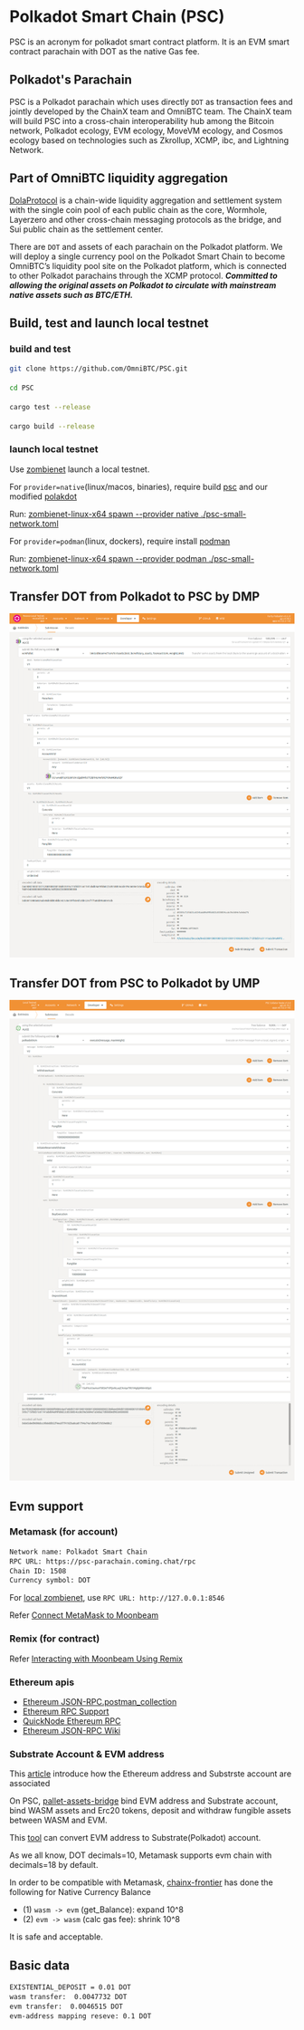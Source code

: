 # Polkadot Smart Chain (PSC)
  PSC is an acronym for polkadot smart contract platform. It is an EVM smart contract parachain with DOT as the native Gas fee.

## Polkadot's Parachain
PSC is a Polkadot parachain which uses directly `DOT` as transaction fees and jointly developed by the ChainX team and OmniBTC team.
The ChainX team will build PSC into a cross-chain interoperability hub among the Bitcoin network, Polkadot ecology, EVM ecology, MoveVM ecology, and Cosmos ecology based on technologies such as Zkrollup, XCMP, ibc, and Lightning Network.

## Part of OmniBTC liquidity aggregation
[DolaProtocol](https://github.com/OmniBTC/OmniProtocol)  is a chain-wide liquidity aggregation and settlement system with the single coin pool of each public chain as the core, Wormhole, Layerzero and other cross-chain messaging protocols as the bridge, and Sui public chain as the settlement center.

There are `DOT` and assets of each parachain on the Polkadot platform. We will deploy a single currency pool on the Polkadot Smart Chain to become OmniBTC’s liquidity pool site on the Polkadot platform, which is connected to other Polkadot parachains through the XCMP protocol. 
***Committed to allowing the original assets on Polkadot to circulate with mainstream native assets such as BTC/ETH.***

## Build, test and launch local testnet

### build and test
```bash
git clone https://github.com/OmniBTC/PSC.git

cd PSC

cargo test --release

cargo build --release
```

### launch local testnet

Use [zombienet](https://github.com/paritytech/zombienet) launch a local testnet.

For `provider=native`(linux/macos, binaries), require build [psc](https://github.com/OmniBTC/PSC) and our modified [polakdot](https://github.com/OmniBTC/polkadot/tree/release-v0.9.32-fix)

Run: [zombienet-linux-x64 spawn --provider native ./psc-small-network.toml](./zombienet/psc-local-launch-native.sh)

For `provider=podman`(linux, dockers), require install [podman](https://podman.io/getting-started/installation)

Run: [zombienet-linux-x64 spawn --provider podman ./psc-small-network.toml](./zombienet/psc-local-launch-podman.sh)

## Transfer DOT from Polkadot to PSC by DMP

![dmp](./docs/dmp.png)

## Transfer DOT from PSC to Polkadot by UMP

![ump](./docs/ump.png)

## Evm support

### Metamask (for account)
```txt
Network name: Polkadot Smart Chain
RPC URL: https://psc-parachain.coming.chat/rpc
Chain ID: 1508
Currency symbol: DOT
```

For [local zombienet](./zombienet/psc-small-network.toml), use `RPC URL: http://127.0.0.1:8546`

Refer [Connect MetaMask to Moonbeam](https://docs.moonbeam.network/tokens/connect/metamask/)

### Remix (for contract)

Refer [Interacting with Moonbeam Using Remix](https://docs.moonbeam.network/builders/build/eth-api/dev-env/remix/)

### Ethereum apis
- [Ethereum JSON-RPC.postman_collection](./docs/Ethereum_JSON-RPC.postman_collection.json)
- [Ethereum RPC Support](https://github.com/PureStake/moonbeam-docs-cn/blob/master/builders/get-started/eth-compare/rpc-support.md)
- [QuickNode Ethereum RPC](https://www.quicknode.com/docs)
- [Ethereum JSON-RPC Wiki](https://eth.wiki/json-rpc/API#)

### Substrate Account & EVM address
This [article](./docs/substrate_and_evm_address_on_psc.md) introduce how the Ethereum address and Substrste account are associated

On PSC, [pallet-assets-bridge](./pallets/assets-bridge/README.md) bind EVM address and Substrate account, bind WASM assets and Erc20 tokens, deposit and withdraw fungible assets between WASM and EVM.

This [tool](./scripts/js/src/evm_to_dot.js) can convert EVM address to Substrate(Polkadot) account.

As we all know, DOT decimals=10, Metamask supports evm chain with decimals=18 by default.

In order to be compatible with Metamask, [chainx-frontier](https://github.com/chainx-org/frontier) has done the following for Native Currency Balance
- (1) `wasm -> evm` (get_Balance): expand 10^8
- (2) `evm -> wasm` (calc gas fee): shrink 10^8

It is safe and acceptable.

## Basic data
```txt
EXISTENTIAL_DEPOSIT = 0.01 DOT
wasm transfer:  0.0047732 DOT
evm transfer:  0.0046515 DOT
evm-address mapping reseve: 0.1 DOT
```
